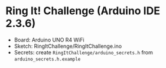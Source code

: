 # Ring It! Challenge (Arduino IDE 2.3.6)

- Board: Arduino UNO R4 WiFi
- Sketch: RingItChallenge/RingItChallenge.ino
- Secrets: create `RingItChallenge/arduino_secrets.h` from `arduino_secrets.h.example`
